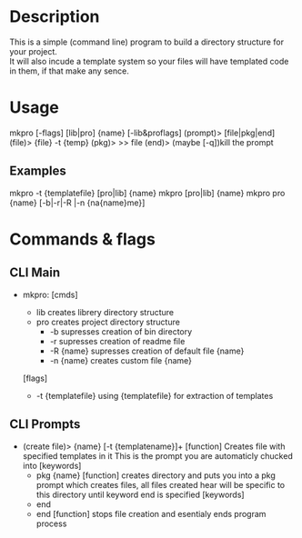 # Description

This is a simple (command line) program to build a directory structure for your project. <br>
It will also incude a template system so your files will have templated code in them, if that make any sence.

# Usage

mkpro [-flags] [lib|pro] {name} [-lib&proflags]
(prompt)> [file|pkg|end]
(file)> {file} -t {temp}
(pkg)> >> file
(end)> (maybe [-q])kill the prompt

## Examples

mkpro  -t {templatefile} [pro|lib] {name}
mkpro  [pro|lib] {name}
mkpro  pro {name} [-b|-r|-R |-n {na{name}me}]



# Commands & flags

## CLI Main 

 * mkpro:
   [cmds]
   - lib
     creates librery directory structure
   - pro
     creates project directory structure
     * -b
       supresses creation of bin directory
     * -r
       supresses creation of readme file
     * -R {name}
       supresses creation of default file {name}
     - -n {name}
       creates custom file {name}

   [flags]
   - -t {templatefile}
     using {templatefile} for extraction of templates

## CLI Prompts
   * (create file)> {name} [-t {templatename}]+
     [function]
     Creates file with specified templates in it
     This is the prompt you are automaticly chucked into
     [keywords]
     - pkg {name}
      [function]
      creates directory and puts you into a pkg prompt which creates
      files, all files created hear will be specific to this directory
      until keyword end is specified
      [keywords]
      - end
     - end
      [function]
      stops file creation and esentialy ends program process